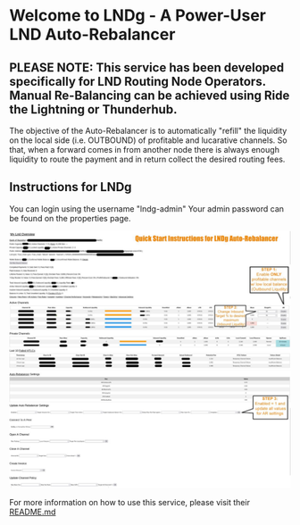 # Welcome to LNDg - A Power-User LND Auto-Rebalancer
## PLEASE NOTE: This service has been developed specifically for LND Routing Node Operators. Manual Re-Balancing can be achieved using Ride the Lightning or Thunderhub.

The objective of the Auto-Rebalancer is to automatically "refill" the liquidity on the local side (i.e. OUTBOUND) of profitable and lucarative channels. So that, when a forward comes in from another node there is always enough liquidity to route the payment and in return collect the desired routing fees.
## Instructions for LNDg

You can login using the username "lndg-admin"
Your admin password can be found on the properties page.

![Step1](./docs/step1.png) 
![Step3](./docs/step3.png) 

For more information on how to use this service, please visit their [README.md](https://github.com/cryptosharks131/lndg/blob/master/README.md#auto-rebalancer)
